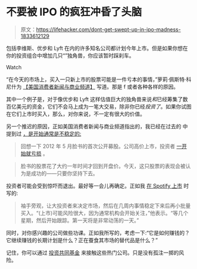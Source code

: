 # 不要被 IPO 的疯狂冲昏了头脑

> 原文：<https://lifehacker.com/dont-get-swept-up-in-ipo-madness-1833612129>

包括李维斯、优步和 Lyft 在内的许多知名公司都计划今年上市。但是如果你想在你的投资组合中增加几只“”独角兽，你应该暂时踩刹车。

Watch

“在今天的市场上，买入一只新上市的股票可能是一件亏本的事情，”萝莉·佩斯特·科尼什为 [【美国消费者新闻与商业频道】](https://www.cnbc.com/2019/03/23/reasons-why-you-may-want-to-rethink-investing-in-the-uber-lyft-pinterest-ipos.html) 写道。那是 f 或者各种各样的原因。

其中一个例子是，对于像优步和 Lyft 这样估值巨大的独角兽来说*和*已经筹集了数百亿美元的资金，它们不会马上成为一笔大交易，除非你已经*投资了*。如果你试图在它们上市时买入，那么，对你来说，不一定有很大的价值。

另一个推迟的原因，正如美国消费者新闻与商业频道指出的，我已经在过去的 中提到过 [，是开始通常是不稳定的:](https://twocents.lifehacker.com/should-you-invest-in-spotify-1823647797#_ga=2.241449734.501918841.1553523880-1020883953.1548705071)

> 回想一下 2012 年 5 月脸书的首次公开募股。公司高价上市，投资者 [一开始就亏损](https://www.cnbc.com/id/47643582) 。

> 脸书的股票花了大约一年时间才回到开盘价。今天，这只股票的表现会被认为是成功的——只要你坚持下去。

投资者可能会受到惊吓而退出。最好等一会儿再确定。正如我 [在 Spotify 上市](https://twocents.lifehacker.com/should-you-invest-in-spotify-1823647797) 时写的:

> 袖手旁观，让大投资者来决定市场，然后在几周内事情稳定下来后再小批量买入。“(上市)可能风险很大，因为通常机构会开始关注，”他表示。“等几个星期，然后开始跟踪。第一天将是非常动荡的一天。”

同时，对你感兴趣的公司做些功课。正如我所写的，考虑一下:“它是如何赚钱的？它继续赚钱的长期计划是什么？正在蚕食其市场的替代品是什么？”

记住，你可以通过 [投资共同基金](https://twocents.lifehacker.com/how-to-see-whats-actually-inside-your-mutual-fund-1823329898) 来接触这些热门公司。只是没有孤注一掷的风险。